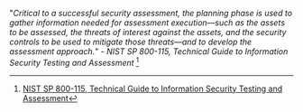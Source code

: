 "*Critical to a successful security assessment, the planning phase is used to gather information needed for assessment execution—such as the assets to be assessed, the threats of interest against the assets, and the security controls to be used to mitigate those threats—and to develop the assessment approach.*" - _NIST SP 800-115, Technical Guide to Information Security Testing and Assessment_ [^1]

[^1]:[NIST SP 800-115, Technical Guide to Information Security Testing and Assessment](http://csrc.nist.gov/publications/nistpubs/800-115/SP800-115.pdf)

